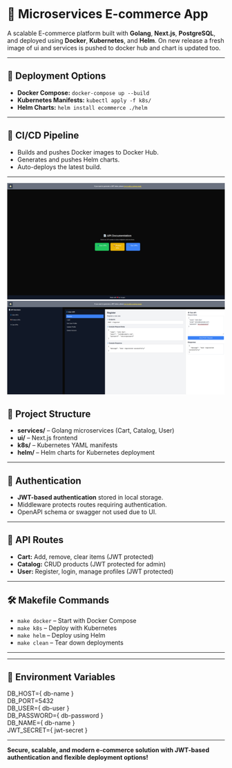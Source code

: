 # 🛒 Microservices E-commerce App
A scalable E-commerce platform built with **Golang**, **Next.js**, **PostgreSQL**, and deployed using **Docker**, **Kubernetes**, and **Helm**.
On new release a fresh image of ui and services is pushed to docker hub and chart is updated too.

---

## 🚀 Deployment Options
- **Docker Compose:** `docker-compose up --build`
- **Kubernetes Manifests:** `kubectl apply -f k8s/`
- **Helm Charts:** `helm install ecommerce ./helm`

---

## 🔄 CI/CD Pipeline
- Builds and pushes Docker images to Docker Hub.
- Generates and pushes Helm charts.
- Auto-deploys the latest build.

---
![plot](github-assets/dashboard.png)
![plot](github-assets/registration.png)
## 🧱 Project Structure
- **services/** – Golang microservices (Cart, Catalog, User)
- **ui/** – Next.js frontend
- **k8s/** – Kubernetes YAML manifests
- **helm/** – Helm charts for Kubernetes deployment

---

## 🔐 Authentication
- **JWT-based authentication** stored in local storage.
- Middleware protects routes requiring authentication.
- OpenAPI schema or swagger not used due to UI.

---

## 🔄 API Routes
- **Cart:** Add, remove, clear items (JWT protected)
- **Catalog:** CRUD products (JWT protected for admin)
- **User:** Register, login, manage profiles (JWT protected)

---

## 🛠️ Makefile Commands
- `make docker` – Start with Docker Compose
- `make k8s` – Deploy with Kubernetes
- `make helm` – Deploy using Helm
- `make clean` – Tear down deployments

---

---

## 🔑 Environment Variables
DB_HOST={ db-name }  
DB_PORT=5432  
DB_USER={ db-user }  
DB_PASSWORD={ db-password }  
DB_NAME={ db-name }  
JWT_SECRET={ jwt-secret }  

---

**Secure, scalable, and modern e-commerce solution with JWT-based authentication and flexible deployment options!**

